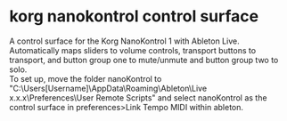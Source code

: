 # korg nanokontrol control surface
 A control surface for the Korg NanoKontrol 1 with Ableton Live.  
 Automatically maps sliders to volume controls, transport buttons to transport, and button group one to mute/unmute and button group two to solo.  
 To set up, move the folder nanoKontrol to "C:\Users\[Username]\AppData\Roaming\Ableton\Live x.x.x\Preferences\User Remote Scripts" and select nanoKontrol as the control surface in preferences>Link Tempo MIDI within ableton.
